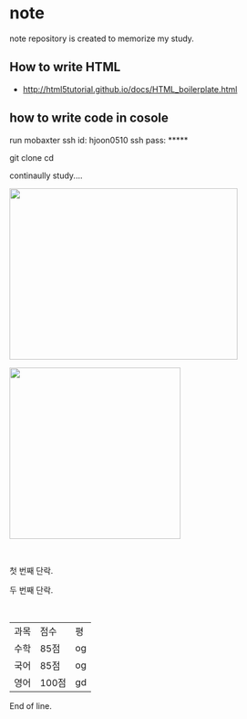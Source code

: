 # note


 note repository is created to memorize my study. 
 
## How to write HTML
* http://html5tutorial.github.io/docs/HTML_boilerplate.html
 
## how to write code in cosole

run mobaxter 
ssh id: hjoon0510
ssh pass: *****


git clone <heonjoon-address>
cd <heonjoon-address>


continaully study....
 
 
 
<img src=http://invain.mooo.com/~hjoon0510/HyunJun.jpg height="300" width="400"> </img>
 
 
 <img src=http://imgnews.naver.net/image/022/2017/12/23/20171222003009_0_20171223170721247.jpg height="300" wigth="400"> </img>
 
 
 
  <p>첫 번째 단락.</p>
  <p>두 번째 단락.</p>

 <table>
 
  <tbody>
    <tr>
        <td>과목</td>
        <td>점수</td>
        <td>평 </td>
    </tr>
    <tr>
        <td>수학</td>
        <td>85점</td>
        <td>og</td>
    </tr>
    <tr>
        <td>국어</td>
        <td>85점</td>
        <td>og</td>
    </tr>
       <tr>
        <td>영어</td>
        <td>100점</td>
        <td>gd</td>
   </tr>
  </tbody>
</table>
 
 
 <head>
  <meta charset="utf-8">
  <title>Hello</title>
</head>
 
 End of line. 
 

